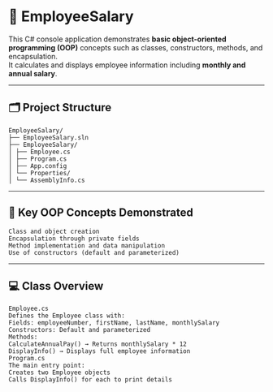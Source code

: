 # 💼 EmployeeSalary 

This C# console application demonstrates **basic object-oriented programming (OOP)** concepts such as classes, constructors, methods, and encapsulation.  
It calculates and displays employee information including **monthly and annual salary**.

---

## 🗂️ Project Structure
```
EmployeeSalary/
├── EmployeeSalary.sln
├── EmployeeSalary/
│ ├── Employee.cs
│ ├── Program.cs
│ ├── App.config
│ └── Properties/
│ └── AssemblyInfo.cs
```

---
## 🧠 Key OOP Concepts Demonstrated
```
Class and object creation
Encapsulation through private fields
Method implementation and data manipulation
Use of constructors (default and parameterized)
```

---
## 💻 Class Overview
```
Employee.cs
Defines the Employee class with:
Fields: employeeNumber, firstName, lastName, monthlySalary
Constructors: Default and parameterized
Methods:
CalculateAnnualPay() → Returns monthlySalary * 12
DisplayInfo() → Displays full employee information
Program.cs
The main entry point:
Creates two Employee objects
Calls DisplayInfo() for each to print details
```


